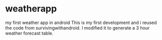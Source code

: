 # weatherapp
my first weather app in android
This is my first development and i reused the code from survivingwithandroid. I modified it to generate a 3 hour weather forecast table.

